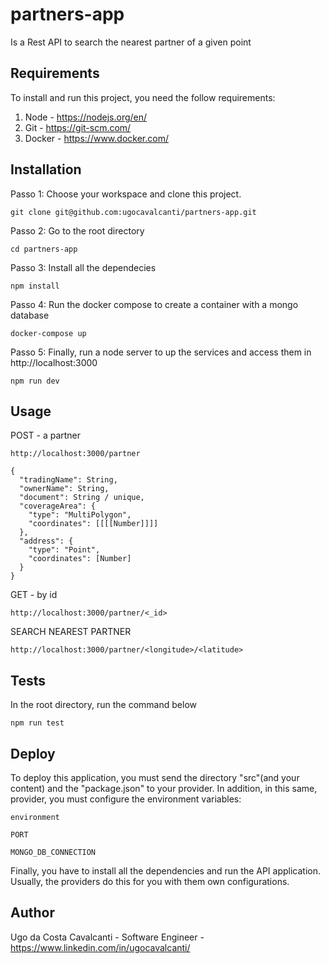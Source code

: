 # partners-app

Is a Rest API to search the nearest partner of a given point

## Requirements

To install and run this project, you need the follow requirements:

1. Node - https://nodejs.org/en/
2. Git - https://git-scm.com/
3. Docker - https://www.docker.com/

## Installation

Passo 1: Choose your workspace and clone this project.

```
git clone git@github.com:ugocavalcanti/partners-app.git
```
Passo 2: Go to the root directory

```
cd partners-app
```

Passo 3: Install all the dependecies
```
npm install
```

Passo 4: Run the docker compose to create a container with a mongo database

```
docker-compose up
```

Passo 5: Finally, run a node server to up the services and access them in http://localhost:3000

```
npm run dev
```

## Usage

POST - a partner

```
http://localhost:3000/partner

{
  "tradingName": String,
  "ownerName": String,
  "document": String / unique,
  "coverageArea": { 
    "type": "MultiPolygon", 
    "coordinates": [[[[Number]]]]
  },
  "address": { 
    "type": "Point",
    "coordinates": [Number]
  }
}
```

GET - by id

```
http://localhost:3000/partner/<_id>
```

SEARCH NEAREST PARTNER

```
http://localhost:3000/partner/<longitude>/<latitude>
```

## Tests

In the root directory, run the command below

```
npm run test
```

## Deploy

To deploy this application, you must send the directory "src"(and your content) and the "package.json" 
to your provider. In addition, in this same, provider, you must configure the environment variables:
```
environment

PORT

MONGO_DB_CONNECTION
```

Finally, you have to install all the dependencies and run the API application. Usually, the providers do 
this for you with them own configurations.


## Author
Ugo da Costa Cavalcanti - Software Engineer - https://www.linkedin.com/in/ugocavalcanti/
